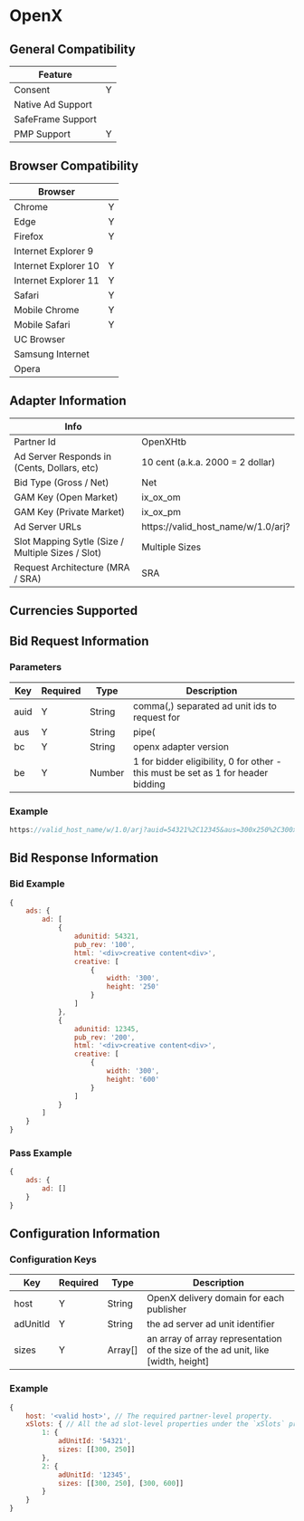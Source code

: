 # OpenX
## General Compatibility
|Feature|  |
|---|---|
| Consent | Y |
| Native Ad Support |  |
| SafeFrame Support |  |
| PMP Support | Y |
 
## Browser Compatibility
| Browser |  |
|--- |---|
| Chrome | Y |
| Edge | Y |
| Firefox | Y |
| Internet Explorer 9 |  |
| Internet Explorer 10 | Y |
| Internet Explorer 11 | Y |
| Safari | Y |
| Mobile Chrome | Y |
| Mobile Safari | Y |
| UC Browser | |
| Samsung Internet | |
| Opera | |
 
## Adapter Information
| Info | |
|---|---|
| Partner Id | OpenXHtb |
| Ad Server Responds in (Cents, Dollars, etc) | 10 cent (a.k.a. 2000 = 2 dollar) |
| Bid Type (Gross / Net) | Net |
| GAM Key (Open Market) | ix_ox_om |
| GAM Key (Private Market) | ix_ox_pm |
| Ad Server URLs | https://valid_host_name/w/1.0/arj? |
| Slot Mapping Sytle (Size / Multiple Sizes / Slot) | Multiple Sizes |
| Request Architecture (MRA / SRA) | SRA |
 
## Currencies Supported
 
## Bid Request Information
### Parameters
| Key | Required | Type | Description |
|---|---|---|---|
| auid | Y | String | comma(,) separated ad unit ids to request for|
| aus | Y | String | pipe(|) separated sizes for each ad unit in param auid, use comma(,) for multi-size in each ad unit size |
| bc | Y | String | openx adapter version |
| be | Y | Number | 1 for bidder eligibility, 0 for other - this must be set as 1 for header bidding |
 
### Example
```javascript
https://valid_host_name/w/1.0/arj?auid=54321%2C12345&aus=300x250%2C300x600%7C300x600&bc=hb_ix_2.1.3&be=1&ju=http%3A%2F%2Flocalhost%3A5837%2Fpublic%2Fdebugger%2Fadapter-debugger.html&jr=http%3A%2F%2Flocalhost%3A5837%2Fpublic%2Fdebugger%2Fadapter-debugger.html&ch=UTF-8&tz=420&res=1440x900&tws=1303x347&ifr=1&callback=window.headertag.OpenXHtb.adResponseCallbacks._Bo02nxzC&cache=1539218162700&gdpr_consent=TEST_GDPR_CONSENT_STRING&gdpr=1
```
 
## Bid Response Information
### Bid Example
```javascript
{
    ads: {
        ad: [
            {
                adunitid: 54321,
                pub_rev: '100',
                html: '<div>creative content<div>',
                creative: [
                    {
                        width: '300',
                        height: '250'
                    }
                ]
            },
            {
                adunitid: 12345,
                pub_rev: '200',
                html: '<div>creative content<div>',
                creative: [
                    {
                        width: '300',
                        height: '600'
                    }
                ]
            }
        ]
    }
}
```
### Pass Example
```javascript
{
    ads: {
        ad: []
    }
}
```
 
## Configuration Information
### Configuration Keys
| Key | Required | Type | Description |
|---|---|---|---|
| host | Y | String | OpenX delivery domain for each publisher |
| adUnitId | Y | String | the ad server ad unit identifier |
| sizes | Y | Array[] | an array of array representation of the size of the ad unit, like [width, height] |
### Example
```javascript
{
    host: '<valid host>', // The required partner-level property.
    xSlots: { // All the ad slot-level properties under the `xSlots` property.
        1: {
            adUnitId: '54321',
            sizes: [[300, 250]]
        },
        2: {
            adUnitId: '12345',
            sizes: [[300, 250], [300, 600]]
        }
    }
}
```
